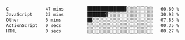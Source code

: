 
<!--START_SECTION:waka-->

```txt
C              47 mins         ███████████████░░░░░░░░░░   60.60 %
JavaScript     23 mins         ███████▓░░░░░░░░░░░░░░░░░   30.93 %
Other          6 mins          ██░░░░░░░░░░░░░░░░░░░░░░░   07.83 %
ActionScript   0 secs          ░░░░░░░░░░░░░░░░░░░░░░░░░   00.35 %
HTML           0 secs          ░░░░░░░░░░░░░░░░░░░░░░░░░   00.27 %
```

<!--END_SECTION:waka-->
